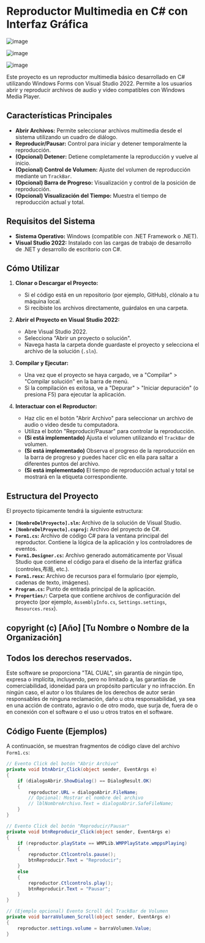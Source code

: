 # Reproductor Multimedia en C# con Interfaz Gráfica

![image](https://github.com/user-attachments/assets/9f28459f-7827-430a-b363-93e11ff6eda1)

![image](https://github.com/user-attachments/assets/9fcaed7f-b391-43d6-90c4-a2cd1bc55250)

![image](https://github.com/user-attachments/assets/f7efcc87-ecf9-44f6-90f1-a1c77622d79d)

Este proyecto es un reproductor multimedia básico desarrollado en C# utilizando Windows Forms con Visual Studio 2022. Permite a los usuarios abrir y reproducir archivos de audio y video compatibles con Windows Media Player.

## Características Principales

* **Abrir Archivos:** Permite seleccionar archivos multimedia desde el sistema utilizando un cuadro de diálogo.
* **Reproducir/Pausar:** Control para iniciar y detener temporalmente la reproducción.
* **(Opcional) Detener:** Detiene completamente la reproducción y vuelve al inicio.
* **(Opcional) Control de Volumen:** Ajuste del volumen de reproducción mediante un `TrackBar`.
* **(Opcional) Barra de Progreso:** Visualización y control de la posición de reproducción.
* **(Opcional) Visualización del Tiempo:** Muestra el tiempo de reproducción actual y total.

## Requisitos del Sistema

* **Sistema Operativo:** Windows (compatible con .NET Framework o .NET).
* **Visual Studio 2022:** Instalado con las cargas de trabajo de desarrollo de .NET y desarrollo de escritorio con C#.

## Cómo Utilizar

1.  **Clonar o Descargar el Proyecto:**
    * Si el código está en un repositorio (por ejemplo, GitHub), clónalo a tu máquina local.
    * Si recibiste los archivos directamente, guárdalos en una carpeta.

2.  **Abrir el Proyecto en Visual Studio 2022:**
    * Abre Visual Studio 2022.
    * Selecciona "Abrir un proyecto o solución".
    * Navega hasta la carpeta donde guardaste el proyecto y selecciona el archivo de la solución (`.sln`).

3.  **Compilar y Ejecutar:**
    * Una vez que el proyecto se haya cargado, ve a "Compilar" > "Compilar solución" en la barra de menú.
    * Si la compilación es exitosa, ve a "Depurar" > "Iniciar depuración" (o presiona F5) para ejecutar la aplicación.

4.  **Interactuar con el Reproductor:**
    * Haz clic en el botón "Abrir Archivo" para seleccionar un archivo de audio o video desde tu computadora.
    * Utiliza el botón "Reproducir/Pausar" para controlar la reproducción.
    * **(Si está implementado)** Ajusta el volumen utilizando el `TrackBar` de volumen.
    * **(Si está implementado)** Observa el progreso de la reproducción en la barra de progreso y puedes hacer clic en ella para saltar a diferentes puntos del archivo.
    * **(Si está implementado)** El tiempo de reproducción actual y total se mostrará en la etiqueta correspondiente.

## Estructura del Proyecto

El proyecto típicamente tendrá la siguiente estructura:

* **`[NombreDelProyecto].sln`:** Archivo de la solución de Visual Studio.
* **`[NombreDelProyecto].csproj`:** Archivo del proyecto de C#.
* **`Form1.cs`:** Archivo de código C# para la ventana principal del reproductor. Contiene la lógica de la aplicación y los controladores de eventos.
* **`Form1.Designer.cs`:** Archivo generado automáticamente por Visual Studio que contiene el código para el diseño de la interfaz gráfica (controles,布局, etc.).
* **`Form1.resx`:** Archivo de recursos para el formulario (por ejemplo, cadenas de texto, imágenes).
* **`Program.cs`:** Punto de entrada principal de la aplicación.
* **`Properties/`:** Carpeta que contiene archivos de configuración del proyecto (por ejemplo, `AssemblyInfo.cs`, `Settings.settings`, `Resources.resx`).


## copyright (c) [Año] [Tu Nombre o Nombre de la Organización]
## Todos los derechos reservados.

Este software se proporciona "TAL CUAL", sin garantía de ningún tipo, expresa o implícita, incluyendo, pero no limitado a, las garantías de comerciabilidad, idoneidad para un propósito particular y no infracción. En ningún caso, el autor o los titulares de los derechos de autor serán responsables de ninguna reclamación, daño u otra responsabilidad, ya sea en una acción de contrato, agravio o de otro modo, que surja de, fuera de o en conexión con el software o el uso u otros tratos en el software.

## Código Fuente (Ejemplos)

A continuación, se muestran fragmentos de código clave del archivo `Form1.cs`:

```csharp
// Evento Click del botón "Abrir Archivo"
private void btnAbrir_Click(object sender, EventArgs e)
{
    if (dialogoAbrir.ShowDialog() == DialogResult.OK)
    {
        reproductor.URL = dialogoAbrir.FileName;
        // Opcional: Mostrar el nombre del archivo
        // lblNombreArchivo.Text = dialogoAbrir.SafeFileName;
    }
}

// Evento Click del botón "Reproducir/Pausar"
private void btnReproducir_Click(object sender, EventArgs e)
{
    if (reproductor.playState == WMPLib.WMPPlayState.wmppsPlaying)
    {
        reproductor.Ctlcontrols.pause();
        btnReproducir.Text = "Reproducir";
    }
    else
    {
        reproductor.Ctlcontrols.play();
        btnReproducir.Text = "Pausar";
    }
}

// (Ejemplo opcional) Evento Scroll del TrackBar de Volumen
private void barraVolumen_Scroll(object sender, EventArgs e)
{
    reproductor.settings.volume = barraVolumen.Value;
}
